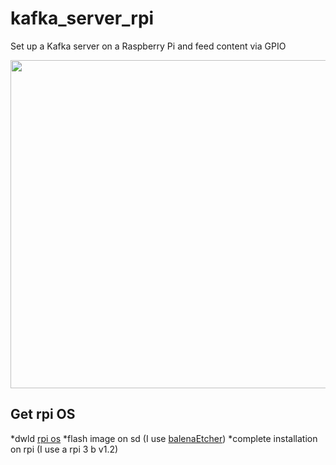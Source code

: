 # kafka_server_rpi
Set up a Kafka server on a Raspberry Pi and feed content via GPIO

<img src="https://images.unsplash.com/photo-1585141239600-03449aab6e10?ixlib=rb-1.2.1&ixid=MnwxMjA3fDB8MHxwaG90by1wYWdlfHx8fGVufDB8fHx8&auto=format&fit=crop&w=1050&q=80" width="525">

## Get rpi OS

*dwld [rpi os](https://downloads.raspberrypi.org/raspios_lite_armhf/images/raspios_lite_armhf-2021-05-28/2021-05-07-raspios-buster-armhf-lite.zip) 
*flash image on sd (I use [balenaEtcher](https://www.balena.io/etcher/)) 
*complete installation on rpi (I use a rpi 3 b v1.2) 
